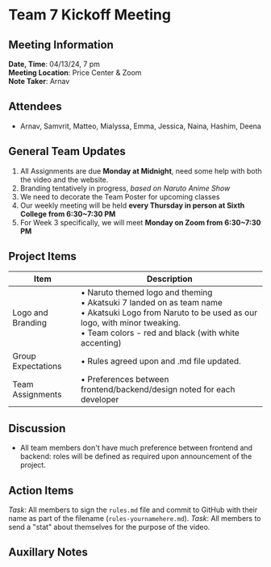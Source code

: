 # Team 7 Kickoff Meeting

## Meeting Information

**Date, Time**: 04/13/24, 7 pm  
**Meeting Location**: Price Center & Zoom  
**Note Taker**: Arnav

## Attendees

- Arnav, Samvrit, Matteo, Mialyssa, Emma, Jessica, Naina, Hashim, Deena

## General Team Updates

1. All Assignments are due **Monday at Midnight**, need some help with both the video and the website.
2. Branding tentatively in progress, _based on Naruto Anime Show_
3. We need to decorate the Team Poster for upcoming classes
4. Our weekly meeting will be held **every Thursday in person at Sixth College from 6:30~7:30 PM**
5. For Week 3 specifically, we will meet **Monday on Zoom from 6:30~7:30 PM**

## Project Items

| Item          | Description               |
| ------------- | ------------------------- |
| Logo and Branding | • Naruto themed logo and theming <br>• Akatsuki 7 landed on as team name <br>• Akatsuki Logo from Naruto to be used as our logo, with minor tweaking. <br>• Team colors - red and black (with white accenting) |
| Group Expectations | • Rules agreed upon and .md file updated.|
| Team Assignments | • Preferences between frontend/backend/design noted for each developer <br>|

## Discussion
- All team members don't have much preference between frontend and backend: roles will be defined as required upon announcement of the project. 

## Action Items

_Task_: All members to sign the `rules.md` file and commit to GitHub with their name as part of the filename (`rules-yournamehere.md`). 
_Task_: All members to send a "stat" about themselves for the purpose of the video. 

## Auxillary Notes
